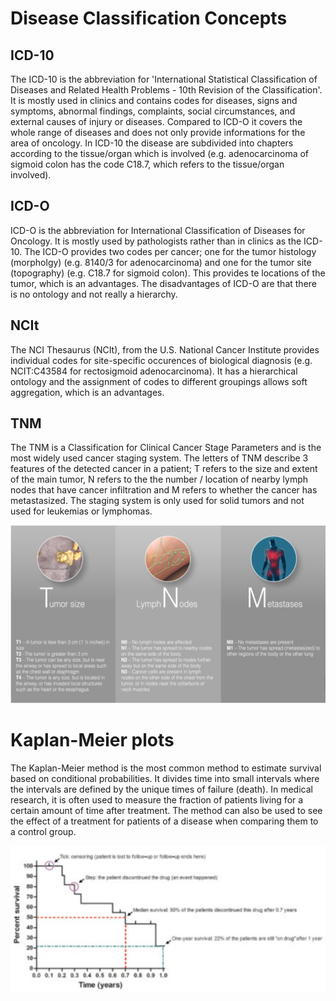 # **Disease Classification Concepts**

## **ICD-10**
The ICD-10 is the abbreviation for 'International Statistical Classification of Diseases and Related Health Problems - 10th Revision of the Classification'. It is mostly used in clinics and contains codes for diseases, signs and symptoms, abnormal findings, complaints, social circumstances, and external causes of injury or diseases. Compared to ICD-O it covers the whole range of diseases and does not only provide informations for the area of oncology. In ICD-10 the disease are subdivided into chapters according to the tissue/organ which is involved (e.g. adenocarcinoma of sigmoid colon has the code C18.7, which refers to the tissue/organ involved).

## **ICD-O**
ICD-O is the abbreviation for International Classification of Diseases for Oncology. It is mostly used by pathologists rather than in clinics as the ICD-10. The ICD-O provides two codes per cancer; one for the tumor histology (morpholgy) (e.g. 8140/3 for adenocarcinoma) and one for the tumor site (topography) (e.g. C18.7 for sigmoid colon). This provides te locations of the tumor, which is an advantages. The disadvantages of ICD-O are that there is no ontology and not really a hierarchy.

## **NCIt**
The NCI Thesaurus (NCIt), from the U.S. National Cancer Institute provides individual codes for site-specific occurences of biological diagnosis (e.g. NCIT:C43584 for rectosigmoid adenocarcinoma). It has a hierarchical ontology and the assignment of codes to different groupings allows soft aggregation, which is an advantages.

## **TNM**
The TNM is a Classification for Clinical Cancer Stage Parameters and is the most widely used cancer staging system. The letters of TNM describe 3 features of the detected cancer in a patient; T refers to the size and extent of the main tumor, N refers to the the number / location of nearby lymph nodes that have cancer infiltration and M refers to whether the cancer has metastasized. The staging system is only used for solid tumors and not used for leukemias or lymphomas.

![image](TNM.PNG)


# **Kaplan-Meier plots**
The Kaplan-Meier method is the most common method to estimate survival based on conditional probabilities. It divides time into small intervals where the intervals are defined by the unique times of failure (death). In medical research, it is often used to measure the fraction of patients living for a certain amount of time after treatment. The method can also be used to see the effect of a treatment for patients of a disease when comparing them to a control group.

![image](kaplan-meier.PNG)

